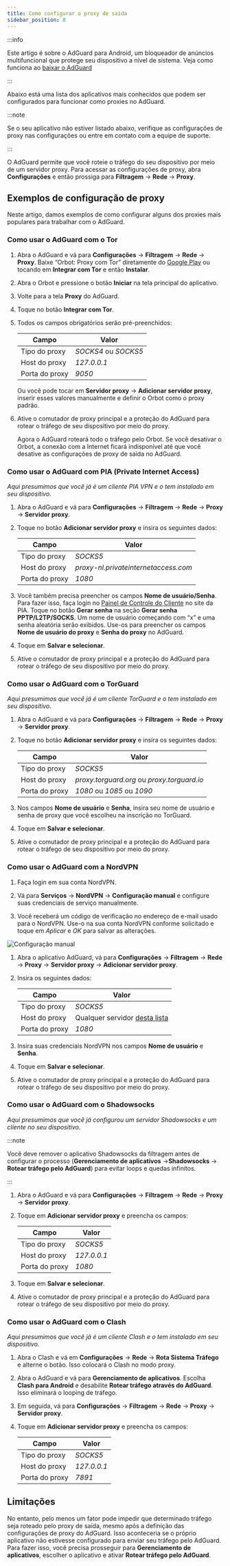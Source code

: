 ```yaml
---
title: Como configurar o proxy de saída
sidebar_position: 8
---
```


:::info

Este artigo é sobre o AdGuard para Android, um bloqueador de anúncios multifuncional que protege seu dispositivo a nível de sistema. Veja como funciona ao [baixar o AdGuard](https://agrd.io/download-kb-adblock)

:::

Abaixo está uma lista dos aplicativos mais conhecidos que podem ser configurados para funcionar como proxies no AdGuard.

:::note

Se o seu aplicativo não estiver listado abaixo, verifique as configurações de proxy nas configurações ou entre em contato com a equipe de suporte.

:::

O AdGuard permite que você roteie o tráfego do seu dispositivo por meio de um servidor proxy. Para acessar as configurações de proxy, abra **Configurações** e então prossiga para **Filtragem** → **Rede** → **Proxy**.

## Exemplos de configuração de proxy

Neste artigo, damos exemplos de como configurar alguns dos proxies mais populares para trabalhar com o AdGuard.

### Como usar o AdGuard com o Tor

1. Abra o AdGuard e vá para **Configurações** → **Filtragem** → **Rede** → **Proxy**. Baixe “Orbot: Proxy com Tor” diretamente do [Google Play](https://play.google.com/store/apps/details?id=org.torproject.android&noprocess) ou tocando em **Integrar com Tor** e então **Instalar**.

1. Abra o Orbot e pressione o botão **Iniciar** na tela principal do aplicativo.

1. Volte para a tela **Proxy** do AdGuard.

1. Toque no botão **Integrar com Tor**.

1. Todos os campos obrigatórios serão pré-preenchidos:

    | Campo          | Valor                |
    | -------------- | -------------------- |
    | Tipo do proxy  | *SOCKS4* ou *SOCKS5* |
    | Host do proxy  | *127.0.0.1*          |
    | Porta do proxy | *9050*               |

    Ou você pode tocar em **Servidor proxy** → **Adicionar servidor proxy**, inserir esses valores manualmente e definir o Orbot como o proxy padrão.

1. Ative o comutador de proxy principal e a proteção do AdGuard para rotear o tráfego de seu dispositivo por meio do proxy.

    Agora o AdGuard roteará todo o tráfego pelo Orbot. Se você desativar o Orbot, a conexão com a Internet ficará indisponível até que você desative as configurações de proxy de saída no AdGuard.

### Como usar o AdGuard com PIA (Private Internet Access)

*Aqui presumimos que você já é um cliente PIA VPN e o tem instalado em seu dispositivo.*

1. Abra o AdGuard e vá para **Configurações** → **Filtragem** → **Rede** → **Proxy** → **Servidor proxy**.

1. Toque no botão **Adicionar servidor proxy** e insira os seguintes dados:

    | Campo          | Valor                                |
    | -------------- | ------------------------------------ |
    | Tipo do proxy  | *SOCKS5*                             |
    | Host do proxy  | *proxy-nl.privateinternetaccess.com* |
    | Porta do proxy | *1080*                               |

1. Você também precisa preencher os campos **Nome de usuário/Senha**. Para fazer isso, faça login no [Painel de Controle do Cliente](https://www.privateinternetaccess.com/pages/client-sign-in) no site da PIA. Toque no botão **Gerar senha** na seção **Gerar senha PPTP/L2TP/SOCKS**. Um nome de usuário começando com “x” e uma senha aleatória serão exibidos. Use-os para preencher os campos **Nome de usuário do proxy** e **Senha do proxy** no AdGuard.

1. Toque em **Salvar e selecionar**.

1. Ative o comutador de proxy principal e a proteção do AdGuard para rotear o tráfego de seu dispositivo por meio do proxy.

### Como usar o AdGuard com o TorGuard

*Aqui presumimos que você já é um cliente TorGuard e o tem instalado em seu dispositivo.*

1. Abra o AdGuard e vá para **Configurações** → **Filtragem** → **Rede** → **Proxy** → **Servidor proxy**.

1. Toque no botão **Adicionar servidor proxy** e insira os seguintes dados:

    | Campo          | Valor                                       |
    | -------------- | ------------------------------------------- |
    | Tipo do proxy  | *SOCKS5*                                    |
    | Host do proxy  | *proxy.torguard.org* ou *proxy.torguard.io* |
    | Porta do proxy | *1080* ou *1085* ou *1090*                  |

1. Nos campos **Nome de usuário** e **Senha**, insira seu nome de usuário e senha de proxy que você escolheu na inscrição no TorGuard.

1. Toque em **Salvar e selecionar**.

1. Ative o comutador de proxy principal e a proteção do AdGuard para rotear o tráfego de seu dispositivo por meio do proxy.

### Como usar o AdGuard com a NordVPN

1. Faça login em sua conta NordVPN.

1. Vá para **Serviços** → **NordVPN** → **Configuração manual** e configure suas credenciais de serviço manualmente.

1. Você receberá um código de verificação no endereço de e-mail usado para o NordVPN. Use-o na sua conta NordVPN conforme solicitado e toque em *Aplicar* e *OK* para salvar as alterações.

![Configuração manual](https://cdn.adtidy.org/content/kb/ad_blocker/android/solving_problems/outbound-proxy/nordvpn-manual-setup.png)

1. Abra o aplicativo AdGuard, vá para **Configurações** → **Filtragem** → **Rede** → **Proxy** → **Servidor proxy** → **Adicionar servidor proxy**.

1. Insira os seguintes dados:

    | Campo          | Valor                                                                                                                             |
    | -------------- | --------------------------------------------------------------------------------------------------------------------------------- |
    | Tipo do proxy  | *SOCKS5*                                                                                                                          |
    | Host do proxy  | Qualquer servidor [desta lista](https://support.nordvpn.com/hc/en-us/articles/20195967385745-NordVPN-proxy-setup-for-qBittorrent) |
    | Porta do proxy | *1080*                                                                                                                            |

1. Insira suas credenciais NordVPN nos campos **Nome de usuário** e **Senha**.

1. Toque em **Salvar e selecionar**.

1. Ative o comutador de proxy principal e a proteção do AdGuard para rotear o tráfego de seu dispositivo por meio do proxy.

### Como usar o AdGuard com o Shadowsocks

*Aqui presumimos que você já configurou um servidor Shadowsocks e um cliente no seu dispositivo.*

:::note

Você deve remover o aplicativo Shadowsocks da filtragem antes de configurar o processo (**Gerenciamento de aplicativos** →**Shadowsocks** → **Rotear tráfego pelo AdGuard**) para evitar loops e quedas infinitos.

:::

1. Abra o AdGuard e vá para **Configurações** → **Filtragem** → **Rede** → **Proxy** → **Servidor proxy**.

1. Toque em **Adicionar servidor proxy** e preencha os campos:

    | Campo          | Valor       |
    | -------------- | ----------- |
    | Tipo do proxy  | *SOCKS5*    |
    | Host do proxy  | *127.0.0.1* |
    | Porta do proxy | *1080*      |

1. Toque em **Salvar e selecionar**.

1. Ative o comutador de proxy principal e a proteção do AdGuard para rotear o tráfego de seu dispositivo por meio do proxy.

### Como usar o AdGuard com o Clash

*Aqui presumimos que você já é um cliente Clash e o tem instalado em seu dispositivo.*

1. Abra o Clash e vá em **Configurações** → **Rede** → **Rota Sistema Tráfego** e alterne o botão. Isso colocará o Clash no modo proxy.

1. Abra o AdGuard e vá para **Gerenciamento de aplicativos**. Escolha **Clash para Android** e desabilite **Rotear tráfego através do AdGuard**. Isso eliminará o looping de tráfego.

1. Em seguida, vá para **Configurações** → **Filtragem** → **Rede** → **Proxy** → **Servidor proxy**.

1. Toque em **Adicionar servidor proxy** e preencha os campos:

    | Campo          | Valor       |
    | -------------- | ----------- |
    | Tipo do proxy  | *SOCKS5*    |
    | Host do proxy  | *127.0.0.1* |
    | Porta do proxy | *7891*      |

## Limitações

No entanto, pelo menos um fator pode impedir que determinado tráfego seja roteado pelo proxy de saída, mesmo após a definição das configurações de proxy do AdGuard. Isso aconteceria se o próprio aplicativo não estivesse configurado para enviar seu tráfego pelo AdGuard. Para fazer isso, você precisa prosseguir para **Gerenciamento de aplicativos**, escolher o aplicativo e ativar **Rotear tráfego pelo AdGuard**.
